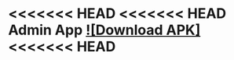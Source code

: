 <<<<<<< HEAD
<<<<<<< HEAD
Admin App
[![Download APK]](https://github.com/shizen-57/AdminAPP/releases/tag/v1.0.0)
<<<<<<< HEAD
=======

